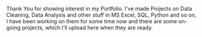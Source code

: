 Thank You for showing interest in my Portfolio.
I've made Projects on Data Cleaning, Data Analysis and other stuff in MS Excel, SQL, Python and so on, I have been working on them for some time now and there are some on-going projects, which I'll upload here when they are ready.
